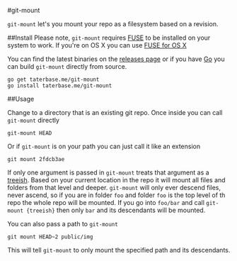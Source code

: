 #git-mount

`git-mount` let's you mount your repo as a filesystem based on  a revision.

##Install
Please note, `git-mount` requires [FUSE](https://en.wikipedia.org/wiki/Filesystem_in_Userspace)
to be installed on your system to work. If you're on OS X you can use
[FUSE for OS X](https://osxfuse.github.io/)


You can find the latest binaries on the [releases page](https://github.com/taterbase/git-mount/releases)
or if you have [Go](http://golang.org/) you can build `git-mount` directly from
source.

```
go get taterbase.me/git-mount
go install taterbase.me/git-mount
```

##Usage

Change to a directory that is an existing git repo. Once inside you can call
`git-mount` directly

```
git-mount HEAD
```

Or if `git-mount` is on your path you can just call it like an extension

```
git mount 2fdcb3ae
```

If only one argument is passed in `git-mount` treats that argument as a
[treeish](https://schacon.github.io/gitbook/4_git_treeishes.html). Based on
your current location in the repo it will mount all files and folders from that
level and deeper. `git-mount` will only ever descend files, never ascend, so if
you are in folder `foo` and folder `foo` is the top level of th repo the whole repo
will be mounted. If you go into `foo/bar` and call `git-mount {treeish}` then
only `bar` and its descendants will be mounted.

You can also pass a path to `git-mount`

```
git mount HEAD~2 public/img
```

This will tell `git-mount` to only mount the specified path and its
descendants.
